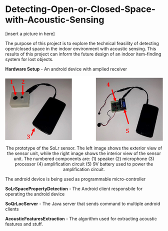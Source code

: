 # Detecting-Open-or-Closed-Space-with-Acoustic-Sensing

[insert a picture in here]

The purpose of this project is to explore the technical feasility of detecting open/closed space in the indoor environment with acoustic sensing. This results of this project can inform the future design of an indoor item-finding system for lost objects. 

**Hardware Setup** - An android device with amplied receiver
<p align="center">
  <img src="Images/open_space.png">
  The prototype of the SoLr sensor. The left image shows the exterior view of the sensor unit, while the right image shows the interior view of the sensor unit. The numbered components are: (1) speaker (2) microphone (3) processor (4) amplification circuit (5) 9V battery used to power the amplification circuit.
</p>
The android device is being used as programmable micro-controller

**SoLrSpacePropertyDetection** - The Android client responsbile for operating the android device

**SoQrLocServer** - The Java server that sends command to multiple android clients

**AcousticFeaturesExtraction** - The algorithm used for extracting acoustic features and stuff.

